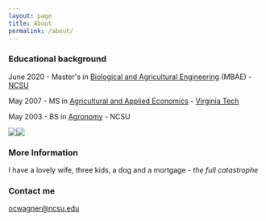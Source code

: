 ```yaml
---
layout: page
title: About
permalink: /about/
---
```


### Educational background

June 2020 - Master's in [Biological and Agricultural Engineering](https://www.bae.ncsu.edu/) (MBAE) - [NCSU](https://www.ncsu.edu/)

May 2007 - MS in [Agricultural and Applied Economics](https://aaec.vt.edu/) - [Virginia Tech](https://vt.edu/)

May 2003 - BS in [Agronomy](https://cals.ncsu.edu/crop-and-soil-sciences/) - NCSU

![](/Users/ocwag/OneDrive/Desktop/Stat-for-Data-Science/Module-3/ncsu.png)![](/Users/ocwag/OneDrive/Desktop/Stat-for-Data-Science/Module-3/vt.jpg)

### More Information

I have a lovely wife, three kids, a dog and a mortgage - *the full catastrophe*

### Contact me

[ocwagner@ncsu.edu](mailto:ocwagner@ncsu.edu)
